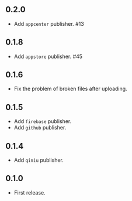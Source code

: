 ## 0.2.0

* Add `appcenter` publisher. #13

## 0.1.8

* Add `appstore` publisher. #45

## 0.1.6

* Fix the problem of broken files after uploading.

## 0.1.5

* Add `firebase` publisher.
* Add `github` publisher.

## 0.1.4

* Add `qiniu` publisher.

## 0.1.0

* First release.
